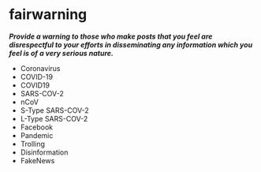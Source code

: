 # fairwarning


***Provide a warning to those who make posts that you feel are disrespectful to your efforts in disseminating any information 
which you feel is of a very serious nature.***

* Coronavirus
* COVID-19
* COVID19
* SARS-COV-2
* nCoV
* S-Type SARS-COV-2
* L-Type SARS-COV-2
* Facebook
* Pandemic
* Trolling
* Disinformation
* FakeNews
